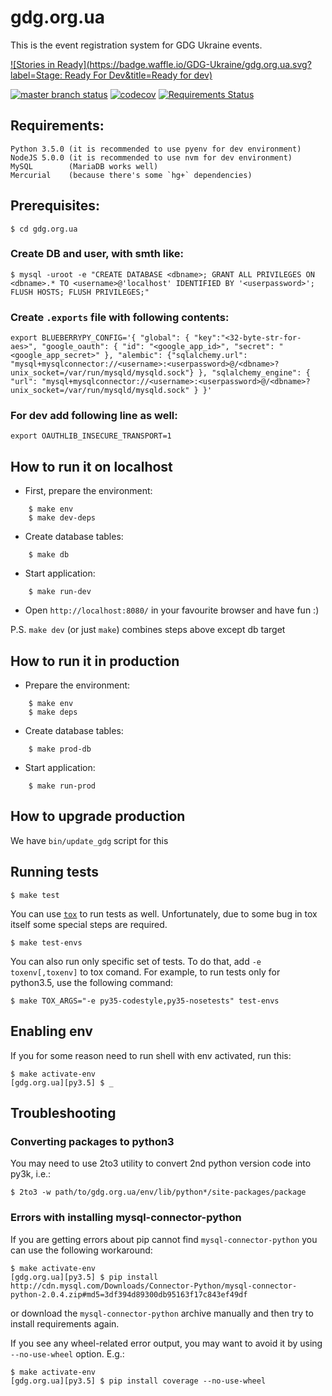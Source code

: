 # gdg.org.ua
This is the event registration system for GDG Ukraine events.

[![Stories in Ready](https://badge.waffle.io/GDG-Ukraine/gdg.org.ua.svg?label=Stage: Ready For Dev&title=Ready for dev)](http://waffle.io/GDG-Ukraine/gdg.org.ua)

[![`master` branch status](https://api.travis-ci.org/GDG-Ukraine/gdg.org.ua.svg?branch=master)](https://travis-ci.org/GDG-Ukraine/gdg.org.ua) [![codecov](https://codecov.io/gh/GDG-Ukraine/gdg.org.ua/branch/master/graph/badge.svg)](https://codecov.io/gh/GDG-Ukraine/gdg.org.ua) [![Requirements Status](https://requires.io/github/GDG-Ukraine/gdg.org.ua/requirements.svg?branch=master)](https://requires.io/github/GDG-Ukraine/gdg.org.ua/requirements/?branch=master)

## Requirements:

    Python 3.5.0 (it is recommended to use pyenv for dev environment)
    NodeJS 5.0.0 (it is recommended to use nvm for dev environment)
    MySQL        (MariaDB works well)
    Mercurial    (because there's some `hg+` dependencies)

## Prerequisites:

    $ cd gdg.org.ua

### Create DB and user, with smth like:

    $ mysql -uroot -e "CREATE DATABASE <dbname>; GRANT ALL PRIVILEGES ON <dbname>.* TO <username>@'localhost' IDENTIFIED BY '<userpassword>'; FLUSH HOSTS; FLUSH PRIVILEGES;"

### Create `.exports` file with following contents:
    export BLUEBERRYPY_CONFIG='{ "global": { "key":"<32-byte-str-for-aes>", "google_oauth": { "id": "<google_app_id>", "secret": "<google_app_secret>" }, "alembic": {"sqlalchemy.url": "mysql+mysqlconnector://<username>:<userpassword>@/<dbname>?unix_socket=/var/run/mysqld/mysqld.sock"} }, "sqlalchemy_engine": { "url": "mysql+mysqlconnector://<username>:<userpassword>@/<dbname>?unix_socket=/var/run/mysqld/mysqld.sock" } }'

### For dev add following line as well:
    export OAUTHLIB_INSECURE_TRANSPORT=1

## How to run it on localhost

* First, prepare the environment:

```
    $ make env
    $ make dev-deps
```

* Create database tables:

```
    $ make db
```

* Start application:

```
    $ make run-dev
```

* Open `http://localhost:8080/` in your favourite browser and have fun :)

P.S. `make dev` (or just `make`) combines steps above except db target

## How to run it in production

* Prepare the environment:

```
    $ make env
    $ make deps
```

* Create database tables:

```
    $ make prod-db
```

* Start application:

```
    $ make run-prod
```

## How to upgrade production

We have `bin/update_gdg` script for this

## Running tests

    $ make test

You can use [`tox`](https://tox.readthedocs.org) to run tests as well. Unfortunately, due to some bug in tox itself some special steps are required.

    $ make test-envs

You can also run only specific set of tests. To do that, add `-e toxenv[,toxenv]` to tox comand. For example, to run tests only for python3.5, use the following command:

    $ make TOX_ARGS="-e py35-codestyle,py35-nosetests" test-envs

## Enabling env
If you for some reason need to run shell with env activated, run this:

    $ make activate-env
    [gdg.org.ua][py3.5] $ _

## Troubleshooting

### Converting packages to python3
You may need to use 2to3 utility to convert 2nd python version code into py3k, i.e.:

    $ 2to3 -w path/to/gdg.org.ua/env/lib/python*/site-packages/package

### Errors with installing mysql-connector-python
If you are getting errors about pip cannot find `mysql-connector-python` you can use the following workaround:

    $ make activate-env
    [gdg.org.ua][py3.5] $ pip install http://cdn.mysql.com/Downloads/Connector-Python/mysql-connector-python-2.0.4.zip#md5=3df394d89300db95163f17c843ef49df

or download the `mysql-connector-python` archive manually and then try to install requirements again.

If you see any wheel-related error output, you may want to avoid it by using
`--no-use-wheel` option. E.g.:

    $ make activate-env
    [gdg.org.ua][py3.5] $ pip install coverage --no-use-wheel
